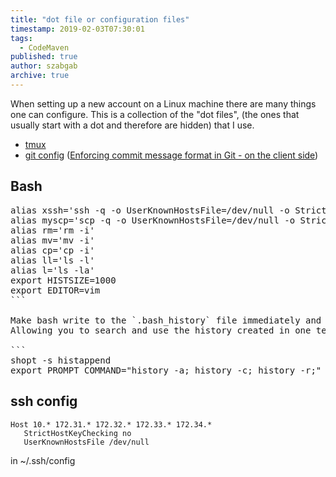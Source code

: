 ```yaml
---
title: "dot file or configuration files"
timestamp: 2019-02-03T07:30:01
tags:
  - CodeMaven
published: true
author: szabgab
archive: true
---
```



When setting up a new account on a Linux machine there are many things one can configure.
This is a collection of the "dot files", (the ones that usually start with a dot and therefore are hidden)
that I use.


* [tmux](/tmux)
* [git config](/git-config) ([Enforcing commit message format in Git - on the client side](/enforcing-commit-message-format-in-git))

## Bash

<pre>
alias xssh='ssh -q -o UserKnownHostsFile=/dev/null -o StrictHostKeyChecking=no'
alias myscp='scp -q -o UserKnownHostsFile=/dev/null -o StrictHostKeyChecking=no'
alias rm='rm -i'
alias mv='mv -i'
alias cp='cp -i'
alias ll='ls -l'
alias l='ls -la'
export HISTSIZE=1000
export EDITOR=vim
```

Make bash write to the `.bash_history` file immediately and read it on every command.
Allowing you to search and use the history created in one terminal to be used in another terminal.

```
shopt -s histappend
export PROMPT_COMMAND="history -a; history -c; history -r;"
</pre>

## ssh config

```
Host 10.* 172.31.* 172.32.* 172.33.* 172.34.*
   StrictHostKeyChecking no
   UserKnownHostsFile /dev/null
```

in ~/.ssh/config


